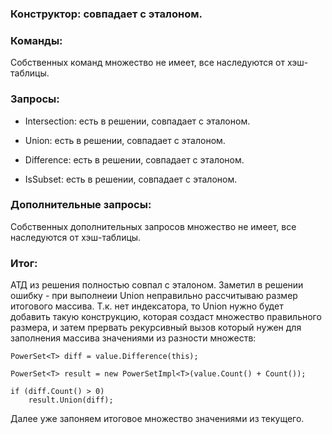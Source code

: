 ### Конструктор: совпадает с эталоном.

### Команды:

   Собственных команд множество не имеет, все наследуются от хэш-таблицы.

### Запросы:

   - Intersection: есть в решении, совпадает с эталоном.
 
   - Union: есть в решении, совпадает с эталоном.

   - Difference: есть в решении, совпадает с эталоном.

   - IsSubset: есть в решении, совпадает с эталоном.


### Дополнительные запросы:

   Собственных дополнительных запросов множество не имеет, все наследуются от хэш-таблицы.

### Итог:

   АТД из решения полностью совпал с эталоном. Заметил в решении ошибку - при выполнеии Union неправильно рассчитываю размер итогового массива. Т.к. нет индексатора, то Union нужно будет добавить такую конструкцию, которая создаст множество правильного размера, и затем прервать рекурсивный вызов который нужен для заполнения массива значениями из разности множеств:

```
PowerSet<T> diff = value.Difference(this);
            
PowerSet<T> result = new PowerSetImpl<T>(value.Count() + Count());
            
if (diff.Count() > 0)
    result.Union(diff);

```

Далее уже запоняем итоговое множество значениями из текущего. 

